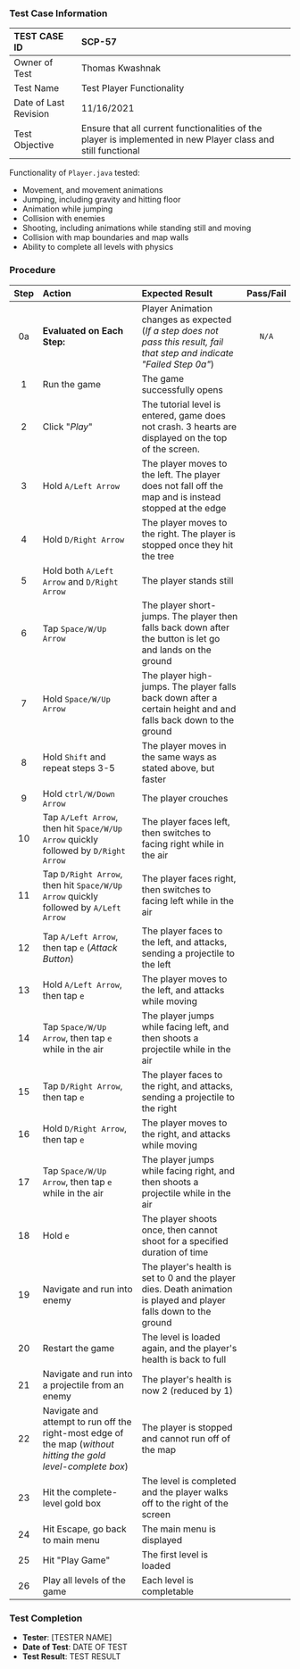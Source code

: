 ### Test Case Information
| TEST CASE ID | SCP-57 |
| :--- | :--- |
| Owner of Test | Thomas Kwashnak |
| Test Name | Test Player Functionality |
| Date of Last Revision | 11/16/2021 |
| Test Objective | Ensure that all current functionalities of the player is implemented in new Player class and still functional |

Functionality of `Player.java` tested:
 - Movement, and movement animations
 - Jumping, including gravity and hitting floor
 - Animation while jumping
 - Collision with enemies
 - Shooting, including animations while standing still and moving
 - Collision with map boundaries and map walls
 - Ability to complete all levels with physics

### Procedure

|Step | Action | Expected Result | Pass/Fail     |
|:---:| :---        |    :----  | :---: |
|0a| **Evaluated on Each Step:** | Player Animation changes as expected (*If a step does not pass this result, fail that step and indicate "Failed Step 0a"*) |`N/A`|
|1| Run the game| The game successfully opens ||
|2| Click "*Play*" |The tutorial level is entered, game does not crash. 3 hearts are displayed on the top of the screen.||
|3| Hold `A/Left Arrow` |The player moves to the left. The player does not fall off the map and is instead stopped at the edge||
|4| Hold `D/Right Arrow`|The player moves to the right. The player is stopped once they hit the tree||
|5| Hold both `A/Left Arrow` and `D/Right Arrow`|The player stands still||
|6| Tap `Space/W/Up Arrow` | The player short-jumps. The player then falls back down after the button is let go and lands on the ground||
|7|Hold `Space/W/Up Arrow` | The player high-jumps. The player falls back down after a certain height and and falls back down to the ground||
|8|Hold `Shift` and repeat steps 3-5|The player moves in the same ways as stated above, but faster||
|9|Hold `ctrl/W/Down Arrow`|The player crouches||
|10|Tap `A/Left Arrow`, then hit `Space/W/Up Arrow` quickly followed by `D/Right Arrow`|The player faces left, then switches to facing right while in the air||
|11|Tap `D/Right Arrow`, then hit `Space/W/Up Arrow` quickly followed by `A/Left Arrow`|The player faces right, then switches to facing left while in the air||
|12|Tap `A/Left Arrow`, then tap `e` (*Attack Button*)|The player faces to the left, and attacks, sending a projectile to the left||
|13|Hold `A/Left Arrow`, then tap `e` |The player moves to the left, and attacks while moving||
|14|Tap `Space/W/Up Arrow`, then tap `e`  while in the air|The player jumps while facing left, and then shoots a projectile while in the air||
|15|Tap `D/Right Arrow`, then tap `e` |The player faces to the right, and attacks, sending a projectile to the right||
|16|Hold `D/Right Arrow`, then tap `e` |The player moves to the right, and attacks while moving||
|17|Tap `Space/W/Up Arrow`, then tap `e` while in the air|The player jumps while facing right, and then shoots a projectile while in the air||
|18|Hold `e`|The player shoots once, then cannot shoot for a specified duration of time||
|19|Navigate and run into enemy|The player's health is set to 0 and the player dies. Death animation is played and player falls down to the ground||
|20|Restart the game|The level is loaded again, and the player's health is back to full||
|21|Navigate and run into a projectile from an enemy|The player's health is now 2 (reduced by 1)||
|22|Navigate and attempt to run off the right-most edge of the map (*without hitting the gold level-complete box*)|The player is stopped and cannot run off of the map||
|23|Hit the complete-level gold box|The level is completed and the player walks off to the right of the screen||
|24|Hit Escape, go back to main menu|The main menu is displayed||
|25|Hit "Play Game"|The first level is loaded||
|26|Play all levels of the game|Each level is completable||

### Test Completion
- **Tester**: [TESTER NAME]
- **Date of Test**: DATE OF TEST
- **Test Result**: TEST RESULT
